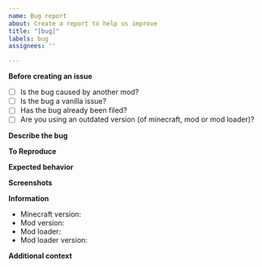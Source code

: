 ```yaml
---
name: Bug report
about: Create a report to help us improve
title: "[bug]"
labels: bug
assignees: ''

---
```


**Before creating an issue**

- [ ] Is the bug caused by another mod?
- [ ] Is the bug a vanilla issue?
- [ ] Has the bug already been filed?
- [ ] Are you using an outdated version (of minecraft, mod or mod loader)?

**Describe the bug**
<!-- A clear and concise description of what the bug is. -->

**To Reproduce**
<!-- 
Steps to reproduce the behavior.
For example:
1. Download version fabric-2.6.4-beta3
2. Launch Minecraft
3. Go to moon biome
4. Crash 
-->

**Expected behavior**
<!-- A clear and concise description of what you expected to happen. -->

**Screenshots**
<!-- If applicable, add screenshots to help explain your problem. -->

**Information**
<!-- Please complete the following: -->
- Minecraft version:  
- Mod version:  
- Mod loader:  
- Mod loader version:  

**Additional context**
<!-- Add any other context about the problem here. -->
